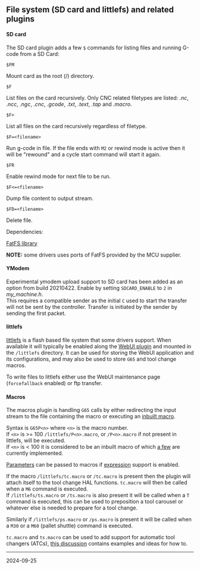 ## File system (SD card and littlefs) and related plugins

#### SD card

The SD card plugin adds a few `$` commands for listing files and running G-code from a SD Card:

`$FM`

Mount card as the root \(/\) directory.

`$F`

List files on the card recursively. Only CNC related filetypes are listed: _.nc_, _.ncc_, _.ngc_, _.cnc_, _.gcode_, _.txt_, _.text_, _.tap_ and _.macro_.

`$F+`

List all files on the card recursively regardless of filetype.


`$F=<filename>`

Run g-code in file. If the file ends with `M2` or rewind mode is active then it will be "rewound" and a cycle start command will start it again.

`$FR`

Enable rewind mode for next file to be run.

`$F<=<filename>`

Dump file content to output stream.

`$FD=<filename>`

Delete file.

Dependencies:

[FatFS library](http://www.elm-chan.org/fsw/ff/00index_e.html)

__NOTE:__ some drivers uses ports of FatFS provided by the MCU supplier.

#### YModem

Experimental ymodem upload support to SD card has been added as an option from build 20210422. Enable by setting `SDCARD_ENABLE` to `2` in _my_machine.h_.  
This requires a compatible sender as the initial `C` used to start the transfer will not be sent by the controller.
Transfer is initiated by the sender by sending the first packet.

#### littlefs

[littlefs](https://github.com/littlefs-project/littlefs) is a flash based file system that some drivers support.
When available it will typically be enabled along the [WebUI plugin](https://github.com/grblHAL/Plugin_WebUI) and mounted in the `/littlefs` directory.
It can be used for storing the WebUI application and its configurations, and may also be used to store `G65` and tool change macros.

To write files to littlefs either use the WebUI maintenance page (`forcefallback` enabled) or ftp transfer.

#### Macros

The macros plugin is handling `G65` calls by either redirecting the input stream to the file containing the macro or
executing an [inbuilt macro](https://github.com/grblHAL/core/wiki/Expressions-and-flow-control#inbuilt-g65-macros).  

Syntax is `G65P<n>` where `<n>` is the macro number.  
If `<n>` is >= 100 `/littlefs/P<n>.macro`, or `/P<n>.macro` if not present in littlefs, will be executed.  
If `<n>` is < 100 it is considered to be an inbuilt macro of which [a few](https://github.com/grblHAL/core/wiki/Expressions-and-flow-control#inbuilt-g65-macros) are currently implemented.

[Parameters](https://github.com/grblHAL/core/wiki/Expressions-and-flow-control#numbered-parameters-passed-as-arguments-to-g65-macro-call)
can be passed to macros if [expression](https://github.com/grblHAL/core/wiki/Expressions-and-flow-control) support is enabled.

If the macro `/littlefs/tc.macro` or `/tc.macro` is present then the plugin will attach itself to the tool change HAL functions.
`tc.macro` will then be called when a `M6` command is executed.  
If `/littlefs/ts.macro` or `/ts.macro` is also present it will be called when a `T` command is executed,
this can be used to preposition a tool carousel or whatever else is needed to prepare for a tool change.

Similarly if `/littlefs/ps.macro` or `/ps.macro` is present it will be called when a `M30` or a `M60` \(pallet shuttle\) command is executed.

`tc.macro` and `ts.macro` can be used to add support for automatic tool changers \(ATCs\), [this discussion](https://github.com/grblHAL/core/discussions/577) contains examples and ideas for how to.

---
2024-09-25
